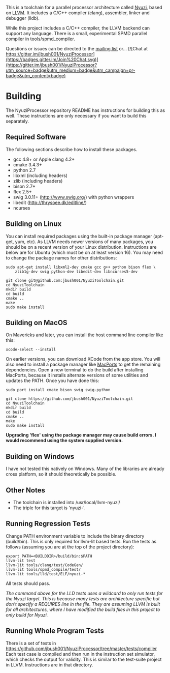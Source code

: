 This is a toolchain for a parallel processor architecture called
[Nyuzi](https://github.com/jbush001/NyuziProcessor), based on
[LLVM](http://llvm.org/).  It includes a C/C++ compiler (clang), assembler,
linker and debugger (lldb).

While this project includes a C/C++ compiler, the LLVM backend can support
any language.  There is a small, experimental SPMD parallel compiler in
tools/spmd_compiler.

Questions or issues can be directed to the [mailing list](https://groups.google.com/forum/#!forum/nyuzi-processor-dev) or...
[![Chat at https://gitter.im/jbush001/NyuziProcessor](https://badges.gitter.im/Join%20Chat.svg)](https://gitter.im/jbush001/NyuziProcessor?utm_source=badge&utm_medium=badge&utm_campaign=pr-badge&utm_content=badge)


# Building

The NyuziProcessor repository README has instructions for building this as
well. These instructions are only necessary if you want to build this
separately.

## Required Software

The following sections describe how to install these packages.

- gcc 4.8+ or Apple clang 4.2+
- cmake 3.4.3+
- python 2.7
- libxml (including headers)
- zlib (including headers)
- bison 2.7+
- flex 2.5+
- swig 3.0.11+ (http://www.swig.org/) with python wrappers
- libedit (http://thrysoee.dk/editline/)
- ncurses

## Building on Linux

You can install required packages using the built-in package manager (apt-get,
yum, etc). As LLVM needs newer versions of many packages, you should be on
a recent version of your Linux distribution. Instructions are below are for Ubuntu
(which must be on at least version 16). You may need to change the package names
for other distributions:

    sudo apt-get install libxml2-dev cmake gcc g++ python bison flex \
        zlib1g-dev swig python-dev libedit-dev libncurses5-dev

    git clone git@github.com:jbush001/NyuziToolchain.git
    cd NyuziToolchain
    mkdir build
    cd build
    cmake ..
    make
    sudo make install

## Building on MacOS

On Mavericks and later, you can install the host command line compiler like this:

    xcode-select --install

On earlier versions, you can download XCode from the app store. You will also
need to install a package manager like [MacPorts](https://www.macports.org/) to
get the remaining dependencies. Open a new terminal to do the build after
installing MacPorts, because it installs alternate versions of some utilities
and updates the PATH. Once you have done this:

    sudo port install cmake bison swig swig-python

    git clone https://github.com/jbush001/NyuziToolchain.git
    cd NyuziToolchain
    mkdir build
    cd build
    cmake ..
    make
    sudo make install

**Upgrading 'flex' using the package manager may cause build errors. I
would recommend using the system supplied version.**

## Building on Windows

I have not tested this natively on Windows. Many of the libraries are already cross
platform, so it should theoretically be possible.

## Other Notes

* The toolchain is installed into /usr/local/llvm-nyuzi/
* The triple for this target is 'nyuzi-'.

## Running Regression Tests

Change PATH environment variable to include the binary directory (build/bin). This is only required
for llvm-lit based tests. Run the tests as follows (assuming you are at the top of the project
directory):

```
export PATH=<BUILDDIR>/build/bin:$PATH
llvm-lit test
llvm-lit tools/clang/test/CodeGen/
llvm-lit tools/spmd_compile/test/
llvm-lit tools/lld/test/ELF/nyuzi-*
```

All tests should pass.

*The command above for the LLD tests uses a wildcard to only run tests for the Nyuzi
target. This is because many tests are architecture specific but don't specify a
REQUIRES line in the file. They are assuming LLVM is built for all architectures,
where I have modified the build files in this project to only build for Nyuzi.*

## Running Whole Program Tests

There is a set of tests in
https://github.com/jbush001/NyuziProcessor/tree/master/tests/compiler Each test
case is compiled and then run in the instruction set simulator, which checks
the output for validity. This is similar to the test-suite project in LLVM.
Instructions are in that directory.

